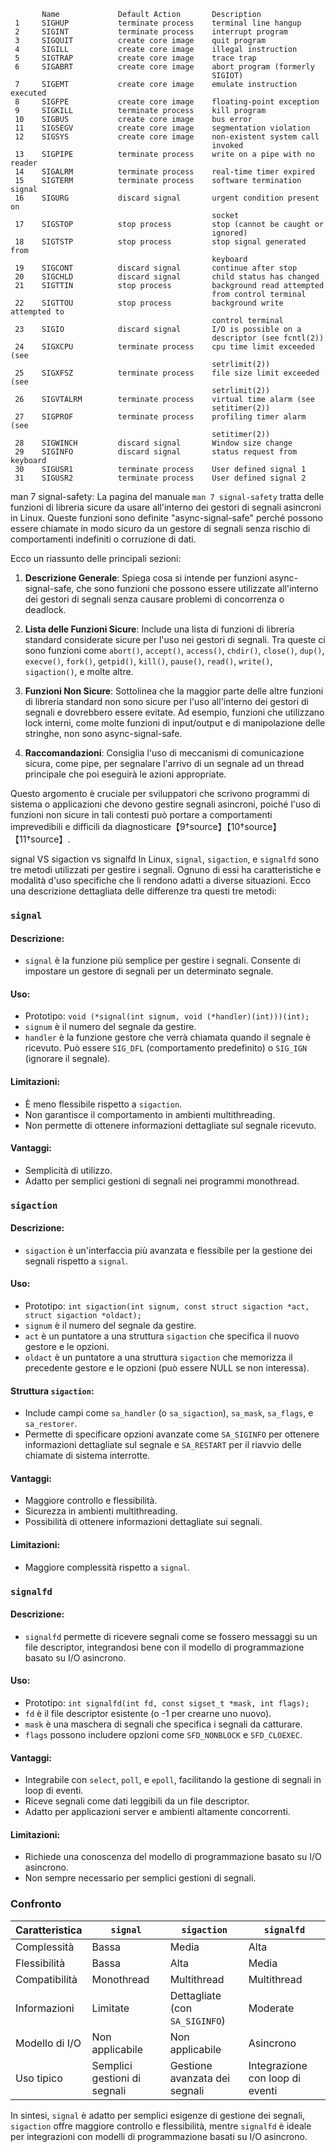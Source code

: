 
           Name             Default Action       Description
     1     SIGHUP           terminate process    terminal line hangup
     2     SIGINT           terminate process    interrupt program
     3     SIGQUIT          create core image    quit program
     4     SIGILL           create core image    illegal instruction
     5     SIGTRAP          create core image    trace trap
     6     SIGABRT          create core image    abort program (formerly
                                                 SIGIOT)
     7     SIGEMT           create core image    emulate instruction executed
     8     SIGFPE           create core image    floating-point exception
     9     SIGKILL          terminate process    kill program
     10    SIGBUS           create core image    bus error
     11    SIGSEGV          create core image    segmentation violation
     12    SIGSYS           create core image    non-existent system call
                                                 invoked
     13    SIGPIPE          terminate process    write on a pipe with no reader
     14    SIGALRM          terminate process    real-time timer expired
     15    SIGTERM          terminate process    software termination signal
     16    SIGURG           discard signal       urgent condition present on
                                                 socket
     17    SIGSTOP          stop process         stop (cannot be caught or
                                                 ignored)
     18    SIGTSTP          stop process         stop signal generated from
                                                 keyboard
     19    SIGCONT          discard signal       continue after stop
     20    SIGCHLD          discard signal       child status has changed
     21    SIGTTIN          stop process         background read attempted
                                                 from control terminal
     22    SIGTTOU          stop process         background write attempted to
                                                 control terminal
     23    SIGIO            discard signal       I/O is possible on a
                                                 descriptor (see fcntl(2))
     24    SIGXCPU          terminate process    cpu time limit exceeded (see
                                                 setrlimit(2))
     25    SIGXFSZ          terminate process    file size limit exceeded (see
                                                 setrlimit(2))
     26    SIGVTALRM        terminate process    virtual time alarm (see
                                                 setitimer(2))
     27    SIGPROF          terminate process    profiling timer alarm (see
                                                 setitimer(2))
     28    SIGWINCH         discard signal       Window size change
     29    SIGINFO          discard signal       status request from keyboard
     30    SIGUSR1          terminate process    User defined signal 1
     31    SIGUSR2          terminate process    User defined signal 2


man 7 signal-safety:
La pagina del manuale `man 7 signal-safety` tratta delle funzioni di libreria sicure da usare all'interno dei gestori di segnali asincroni in Linux. Queste funzioni sono definite "async-signal-safe" perché possono essere chiamate in modo sicuro da un gestore di segnali senza rischio di comportamenti indefiniti o corruzione di dati.

Ecco un riassunto delle principali sezioni:

1. **Descrizione Generale**: Spiega cosa si intende per funzioni async-signal-safe, che sono funzioni che possono essere utilizzate all'interno dei gestori di segnali senza causare problemi di concorrenza o deadlock. 

2. **Lista delle Funzioni Sicure**: Include una lista di funzioni di libreria standard considerate sicure per l'uso nei gestori di segnali. Tra queste ci sono funzioni come `abort()`, `accept()`, `access()`, `chdir()`, `close()`, `dup()`, `execve()`, `fork()`, `getpid()`, `kill()`, `pause()`, `read()`, `write()`, `sigaction()`, e molte altre.

3. **Funzioni Non Sicure**: Sottolinea che la maggior parte delle altre funzioni di libreria standard non sono sicure per l'uso all'interno dei gestori di segnali e dovrebbero essere evitate. Ad esempio, funzioni che utilizzano lock interni, come molte funzioni di input/output e di manipolazione delle stringhe, non sono async-signal-safe.

4. **Raccomandazioni**: Consiglia l'uso di meccanismi di comunicazione sicura, come pipe, per segnalare l'arrivo di un segnale ad un thread principale che poi eseguirà le azioni appropriate.

Questo argomento è cruciale per sviluppatori che scrivono programmi di sistema o applicazioni che devono gestire segnali asincroni, poiché l'uso di funzioni non sicure in tali contesti può portare a comportamenti imprevedibili e difficili da diagnosticare【9†source】【10†source】【11†source】.

signal VS sigaction vs signalfd
In Linux, `signal`, `sigaction`, e `signalfd` sono tre metodi utilizzati per gestire i segnali. Ognuno di essi ha caratteristiche e modalità d'uso specifiche che li rendono adatti a diverse situazioni. Ecco una descrizione dettagliata delle differenze tra questi tre metodi:

### `signal`

#### Descrizione:
- `signal` è la funzione più semplice per gestire i segnali. Consente di impostare un gestore di segnali per un determinato segnale.

#### Uso:
- Prototipo: `void (*signal(int signum, void (*handler)(int)))(int);`
- `signum` è il numero del segnale da gestire.
- `handler` è la funzione gestore che verrà chiamata quando il segnale è ricevuto. Può essere `SIG_DFL` (comportamento predefinito) o `SIG_IGN` (ignorare il segnale).

#### Limitazioni:
- È meno flessibile rispetto a `sigaction`.
- Non garantisce il comportamento in ambienti multithreading.
- Non permette di ottenere informazioni dettagliate sul segnale ricevuto.

#### Vantaggi:
- Semplicità di utilizzo.
- Adatto per semplici gestioni di segnali nei programmi monothread.

### `sigaction`

#### Descrizione:
- `sigaction` è un'interfaccia più avanzata e flessibile per la gestione dei segnali rispetto a `signal`.

#### Uso:
- Prototipo: `int sigaction(int signum, const struct sigaction *act, struct sigaction *oldact);`
- `signum` è il numero del segnale da gestire.
- `act` è un puntatore a una struttura `sigaction` che specifica il nuovo gestore e le opzioni.
- `oldact` è un puntatore a una struttura `sigaction` che memorizza il precedente gestore e le opzioni (può essere NULL se non interessa).

#### Struttura `sigaction`:
- Include campi come `sa_handler` (o `sa_sigaction`), `sa_mask`, `sa_flags`, e `sa_restorer`.
- Permette di specificare opzioni avanzate come `SA_SIGINFO` per ottenere informazioni dettagliate sul segnale e `SA_RESTART` per il riavvio delle chiamate di sistema interrotte.

#### Vantaggi:
- Maggiore controllo e flessibilità.
- Sicurezza in ambienti multithreading.
- Possibilità di ottenere informazioni dettagliate sui segnali.

#### Limitazioni:
- Maggiore complessità rispetto a `signal`.

### `signalfd`

#### Descrizione:
- `signalfd` permette di ricevere segnali come se fossero messaggi su un file descriptor, integrandosi bene con il modello di programmazione basato su I/O asincrono.

#### Uso:
- Prototipo: `int signalfd(int fd, const sigset_t *mask, int flags);`
- `fd` è il file descriptor esistente (o -1 per crearne uno nuovo).
- `mask` è una maschera di segnali che specifica i segnali da catturare.
- `flags` possono includere opzioni come `SFD_NONBLOCK` e `SFD_CLOEXEC`.

#### Vantaggi:
- Integrabile con `select`, `poll`, e `epoll`, facilitando la gestione di segnali in loop di eventi.
- Riceve segnali come dati leggibili da un file descriptor.
- Adatto per applicazioni server e ambienti altamente concorrenti.

#### Limitazioni:
- Richiede una conoscenza del modello di programmazione basato su I/O asincrono.
- Non sempre necessario per semplici gestioni di segnali.

### Confronto

| Caratteristica      | `signal`                 | `sigaction`              | `signalfd`                |
|---------------------|--------------------------|--------------------------|---------------------------|
| Complessità         | Bassa                    | Media                    | Alta                      |
| Flessibilità        | Bassa                    | Alta                     | Media                     |
| Compatibilità       | Monothread               | Multithread              | Multithread               |
| Informazioni        | Limitate                 | Dettagliate (con `SA_SIGINFO`) | Moderate                |
| Modello di I/O      | Non applicabile          | Non applicabile          | Asincrono                 |
| Uso tipico          | Semplici gestioni di segnali | Gestione avanzata dei segnali | Integrazione con loop di eventi |

In sintesi, `signal` è adatto per semplici esigenze di gestione dei segnali, `sigaction` offre maggiore controllo e flessibilità, mentre `signalfd` è ideale per integrazioni con modelli di programmazione basati su I/O asincrono.